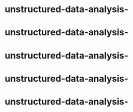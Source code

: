 # unstructured-data-analysis-
# unstructured-data-analysis-
# unstructured-data-analysis-
# unstructured-data-analysis-
# unstructured-data-analysis-
